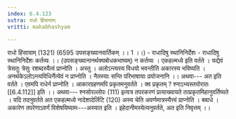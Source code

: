 ```yaml
---
index: 6.4.123
sutra: राधो हिंसायाम्
vritti: mahabhashyam

---
```

 राधो हिंसायाम् (1321) (6595 उपसङ्ख्यानवार्तिकम् ।। 1 ।।) - राधादिषु स्थानिनिर्देशः - राधादिषु स्थानिनिर्देशः कर्तव्यः ।। (उपसङ्ख्यानानर्थक्यबोधकभाष्यम्) न कर्तव्यः । एकहल्मध्ये इति वर्तते । यद्येवं त्रेसतुः त्रेसुः रशब्दस्यैत्वं प्राप्नोति । अस्तु । अलोऽन्त्यस्य विधयो भवन्तीति अकारस्य भविष्यति । अनर्थकेऽलोऽन्त्यविधिर्नेत्येवं न प्राप्नोति । नैतस्याः सन्ति परिभाषायाः प्रयोजनानि ।। अथवा--- अत इति वर्तते । एवमपि राधेर्न प्राप्नोति । आकारग्रहणमपि प्रकृतमनुवर्तते । क्व प्रकृतम् ? श्नाऽभ्यस्तयोरातः [[6.4.112]] इति ।। अथवा--- श्नसोरल्लोपः (111) इत्यत्र तपरकरणं प्रत्याख्यायते तत्प्रकृतमिहानुवर्तिष्यते । यदि तदनुवर्तते अत एकहल्मध्ये नादेशादेर्लिटि (120) अस्य चेति अवर्णमात्रस्यैत्त्वं प्राप्नोति । बबाधे । अकारेण तपरेणाऽवर्णं विशेषयिष्यामः---अस्यात इति । इहेदानीमस्येत्यनुवर्तते, अत इति निवृत्तम् ।। 